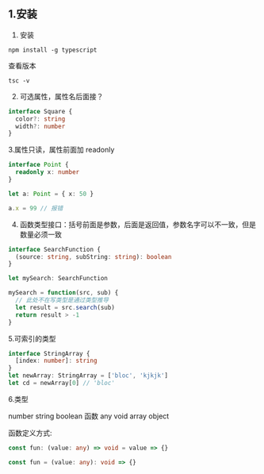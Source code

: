 ## 1.安装

1. 安装

```
npm install -g typescript
```

查看版本

```
tsc -v
```

2. 可选属性，属性名后面接？

```ts
interface Square {
  color?: string
  width?: number
}
```

3.属性只读，属性前面加 readonly

```ts
interface Point {
  readonly x: number
}

let a: Point = { x: 50 }

a.x = 99 // 报错
```

4. 函数类型接口：括号前面是参数，后面是返回值，参数名字可以不一致，但是数量必须一致

```ts
interface SearchFunction {
  (source: string, subString: string): boolean
}

let mySearch: SearchFunction

mySearch = function(src, sub) {
  // 此处不在写类型是通过类型推导
  let result = src.search(sub)
  return result > -1
}
```

5.可索引的类型

```ts
interface StringArray {
  [index: number]: string
}
let newArray: StringArray = ['bloc', 'kjkjk']
let cd = newArray[0] // 'bloc'
```

6.类型

number string boolean 函数 any void array object

函数定义方式:

```ts
const fun: (value: any) => void = value => {}

const fun = (value: any): void => {}
```
